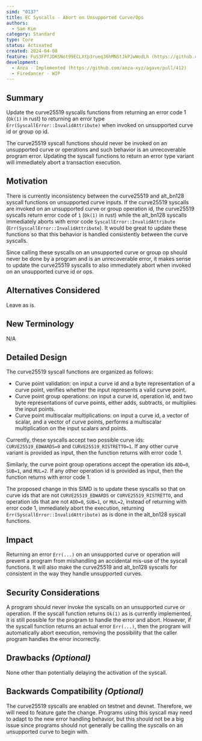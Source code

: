 ```yaml
---
simd: "0137"
title: EC Syscalls - Abort on Unsupported Curve/Ops
authors:
  - Sam Kim
category: Standard
type: Core
status: Activated
created: 2024-04-08
feature: FuS3FPfJDKSNot99ECLXtp3rueq36hMNStJkPJwWodLh (https://github.com/anza-xyz/agave/issues/1132)
development:
  - Anza - Implemented (https://github.com/anza-xyz/agave/pull/412)
  - Firedancer - WIP
---
```


## Summary

Update the curve25519 syscalls functions from returning an error code 1
(`Ok(1)` in rust) to returning an error type
`Err(SyscallError::InvalidAttribute)` when invoked on unsupported curve id or
group op id.

The curve25519 syscall functions should never be invoked on an unsupported
curve or operations and such behavior is an unrecoverable program error.
Updating the syscall functions to return an error type variant will immediately
abort a transaction execution.

## Motivation

There is currently inconsistency between the curve25519 and alt_bn128 syscall
functions on unsupported curve inputs. If the curve25519 syscalls are invoked on
an unsupported curve or group operation id, the curve25519 syscalls return
error code of `1` (`Ok(1)` in rust) while the alt_bn128 syscalls immediately
aborts with error code `SyscallError::InvalidAttribute`
(`Err(SyscallError::InvalidAttribute`). It would be great to update these
functions so that this behavior is handled consistently between the curve
syscalls.

Since calling these syscalls on an unsupported curve or group op should never be
done by a program and is an unrecoverable error, it makes sense to update the
curve25519 syscalls to also immediately abort when invoked on an unsupported
curve id or ops.

## Alternatives Considered

Leave as is.

## New Terminology

N/A

## Detailed Design

The curve25519 syscall functions are organized as follows:

- Curve point validation: on input a curve id and a byte representation of a
  curve point, verifies whether the input represents a valid curve point.
- Curve point group operations: on input a curve id, operation id, and two byte
  representations of curve points, either adds, subtracts, or multiplies the
  input points.
- Curve point multiscalar multiplications: on input a curve id, a vector of
  scalar, and a vector of curve points, performs a multiscalar multiplication on
  the input scalars and points.

Currently, these syscalls accept two possible curve ids: `CURVE25519_EDWARDS=0`
and `CURVE25519_RISTRETTO=1`. If any other curve variant is provided as input,
then the function returns with error code 1.

Similarly, the curve point group operations accept the operation ids `ADD=0`,
`SUB=1`, and `MUL=2`. If any other operation id is provided as input, then the
function returns with error code 1.

The proposed change in this SIMD is to update these syscalls so that on curve
ids that are not `CURVE25519_EDWARDS` or `CURVE25519_RISTRETTO`, and operation
ids that are not `ADD=0`, `SUB=1`, or `MUL=2`, instead of returning with error
code 1, immediately abort the execution, returning
`Err(SyscallError::InvalidAttribute)` as is done in the alt_bn128 syscall
functions.

## Impact

Returning an error `Err(...)` on an unsupported curve or operation will prevent
a program from mishandling an accidental mis-use of the syscall functions. It
will also make the curve25519 and alt_bn128 syscalls for consistent in the way
they handle unsupported curves.

## Security Considerations

A program should never invoke the syscalls on an unsupported curve or operation.
If the syscall function returns `Ok(1)` as is currently implemented, it is still
possible for the program to handle the error and abort. However, if the syscall
function returns an actual error `Err(...)`, then the program will automatically
abort execution, removing the possibility that the caller program handles the
error incorrectly.

## Drawbacks _(Optional)_

None other than potentially delaying the activation of the syscall.

## Backwards Compatibility _(Optional)_

The curve25519 syscalls are enabled on testnet and devnet. Therefore, we will
need to feature gate the change. Programs using this syscall may need to adapt
to the new error handling behavior, but this should not be a big issue since
programs should not generally be calling the syscalls on an unsupported curve to
begin with.
